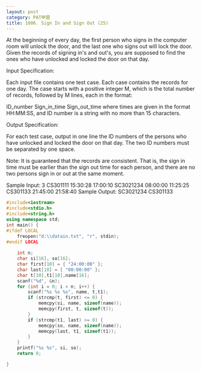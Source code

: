 ```yaml
---
layout: post
category: PAT甲题
title: 1006. Sign In and Sign Out (25)
---
```

At the beginning of every day, the first person who signs in the computer room will unlock the door, and the last one who signs out will lock the door. Given the records of signing in's and out's, you are supposed to find the ones who have unlocked and locked the door on that day.

Input Specification:

Each input file contains one test case. Each case contains the records for one day. The case starts with a positive integer M, which is the total number of records, followed by M lines, each in the format:

ID_number Sign_in_time Sign_out_time
where times are given in the format HH:MM:SS, and ID number is a string with no more than 15 characters.

Output Specification:

For each test case, output in one line the ID numbers of the persons who have unlocked and locked the door on that day. The two ID numbers must be separated by one space.

Note: It is guaranteed that the records are consistent. That is, the sign in time must be earlier than the sign out time for each person, and there are no two persons sign in or out at the same moment.

Sample Input:
3
CS301111 15:30:28 17:00:10
SC3021234 08:00:00 11:25:25
CS301133 21:45:00 21:58:40
Sample Output:
SC3021234 CS301133
```c++
#include<iostream>
#include<stdio.h>
#include<string.h>
using namespace std;
int main() {
#ifdef LOCAL
	freopen("d:\\datain.txt", "r", stdin);
#endif LOCAL
	
	int n;
	char si[16], so[16];
	char first[10] = { "24:00:00" };
	char last[10] = { "00:00:00" };
	char t[10],t1[10],name[16];
	scanf("%d", &n);
	for (int i = 0; i < n; i++) {
		scanf("%s %s %s", name, t,t1);
		if (strcmp(t, first) <= 0) {
			memcpy(si, name, sizeof(name));
			memcpy(first, t, sizeof(t));
		}
		if (strcmp(t1, last) >= 0) {
			memcpy(so, name, sizeof(name));
			memcpy(last, t1, sizeof(t1));
		}
	}
	printf("%s %s", si, so);
	return 0;

}
```